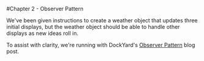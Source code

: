 #Chapter 2 - Observer Pattern

We've been given instructions to create a weather object that updates three
initial displays, but the weather object should be able to handle other displays
as new ideas roll in.

To assist with clarity, we're running with DockYard's [Observer
Pattern](https://dockyard.com/blog/2013/08/20/design-patterns-observer-pattern)
blog post.
